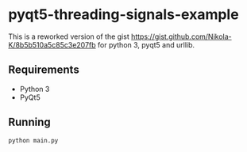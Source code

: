 # pyqt5-threading-signals-example
This is a reworked version of the gist https://gist.github.com/Nikola-K/8b5b510a5c85c3e207fb for python 3, pyqt5 and urllib.

## Requirements
* Python 3
* PyQt5

## Running
`python main.py`